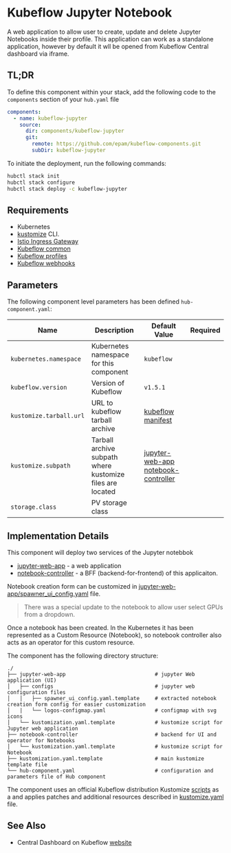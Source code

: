 # Kubeflow Jupyter Notebook

A web application to allow user to create, update and delete Jupyter Notebooks inside their profile. This application
can work as a standalone application, however by default it wll be opened from Kubeflow Central dashboard via iframe.

## TL;DR

To define this component within your stack, add the following code to the `components` section of your  `hub.yaml` file

```yaml  
components:
  - name: kubeflow-jupyter
    source:
      dir: components/kubeflow-jupyter
      git:
        remote: https://github.com/epam/kubeflow-components.git
        subDir: kubeflow-jupyter
```

To initiate the deployment, run the following commands:

  ```bash
  hubctl stack init
  hubctl stack configure
  hubctl stack deploy -c kubeflow-jupyter
```

## Requirements

- Kubernetes
- [kustomize](https://kustomize.io) CLI.
- [Istio Ingress Gateway](/istio-ingressgateway)
- [Kubeflow common](/kubeflow-common)
- [Kubeflow profiles](/kubeflow-profiles)
- [Kubeflow webhooks](/kubeflow-webhooks)

## Parameters

The following component level parameters has been defined `hub-component.yaml`:

| Name                    | Description                                               | Default Value                                                                                                                                                                                                                 | Required 
|-------------------------|-----------------------------------------------------------|-------------------------------------------------------------------------------------------------------------------------------------------------------------------------------------------------------------------------------|:--------:|
| `kubernetes.namespace`  | Kubernetes namespace for this component                   | `kubeflow`                                                                                                                                                                                                                    |          |
| `kubeflow.version`      | Version of Kubeflow                                       | `v1.5.1`                                                                                                                                                                                                                      |          |
| `kustomize.tarball.url` | URL to kubeflow tarball archive                           | [kubeflow manifest](https://github.com/kubeflow/manifests/tree/master)                                                                                                                                                        |          |
| `kustomize.subpath`     | Tarball archive subpath where kustomize files are located | [jupyter-web-app](https://github.com/kubeflow/manifests/tree/master/apps/jupyter/jupyter-web-app/upstream) [notebook-controller](https://github.com/kubeflow/manifests/tree/master/apps/jupyter/notebook-controller/upstream) |          |
| `storage.class`         | PV storage class                                          |                                                                                                                                                                                                                               |          |

## Implementation Details

This component will deploy two services of the Jupyter notebbok

- [jupyter-web-app](jupyter-web-app) - a web application
- [notebook-controller](notebook-controller) - a BFF (backend-for-frontend) of this applicaiton.

Notebook creation form can be customized
in [jupyter-web-app/spawner_ui_config.yaml](components/kubeflow-jupyter/jupyter-web-app/spawner_ui_config.yaml.template)
file.

> There was a special update to the notebook to allow user select GPUs from a dropdown.

Once a notebook has been created. In the Kubernetes it has been represented as a Custom Resource (Notebook), so notebook
controller also acts as an operator for this custom resource.

The component has the following directory structure:

```text
./
├── jupyter-web-app                             # jupyter Web application (UI)
│   ├── configs                                 # jupyter web configuration files 
│   │   ├── spawner_ui_config.yaml.template     # extracted notebook creation form config for easier customization
│   |   └── logos-configmap.yaml                # configmap with svg icons
│   └── kustomization.yaml.template             # kustomize script for Jupyter web application
├── notebook-controller                         # backend for UI and operator for Notebooks
│   └── kustomization.yaml.template             # kustomize script for Notebook
├── kustomization.yaml.template                 # main kustomize template file
└── hub-component.yaml                          # configuration and parameters file of Hub component
```

The component uses an official Kubeflow distribution Kustomize [scripts]("https://github.com/kubeflow/manifests/") as a
and applies patches and additional resources described in [kustomize.yaml](kustomization.yaml.template) file.

## See Also

- Central Dashboard on Kubeflow [website](https://www.kubeflow.org/docs/components/central-dash/overview/)
